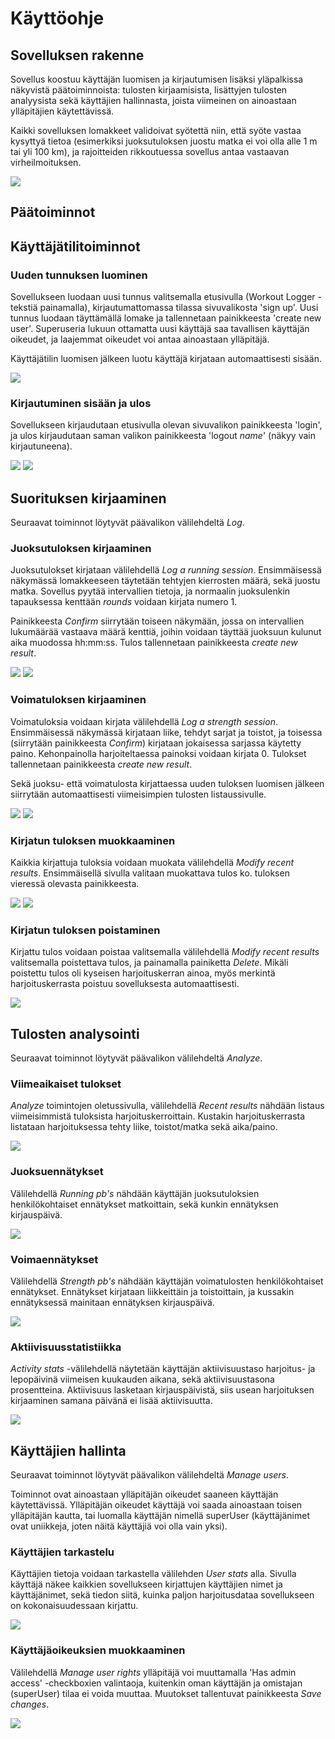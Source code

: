 #  Käyttöohje

## Sovelluksen rakenne

Sovellus koostuu käyttäjän luomisen ja kirjautumisen lisäksi yläpalkissa näkyvistä päätoiminnoista: tulosten kirjaamisista, lisättyjen tulosten analyysista sekä käyttäjien hallinnasta, joista viimeinen on ainoastaan ylläpitäjien käytettävissä.

Kaikki sovelluksen lomakkeet validoivat syötettä niin, että syöte vastaa kysyttyä tietoa (esimerkiksi juoksutuloksen juostu matka ei voi olla alle 1 m tai yli 100 km), ja rajoitteiden rikkoutuessa sovellus antaa vastaavan virheilmoituksen.

<img src="https://github.com/korolainenriikka/WorkoutLogger-tsoha/blob/master/documentation/kuvat/index.png"/>

## Päätoiminnot

## Käyttäjätilitoiminnot

### Uuden tunnuksen luominen

Sovellukseen luodaan uusi tunnus valitsemalla etusivulla (Workout Logger -tekstiä painamalla), kirjautumattomassa tilassa sivuvalikosta 'sign up'. Uusi tunnus luodaan täyttämällä lomake ja tallennetaan painikkeesta 'create new user'. Superuseria lukuun ottamatta uusi käyttäjä saa tavallisen käyttäjän oikeudet, ja laajemmat oikeudet voi antaa ainoastaan ylläpitäjä.

Käyttäjätilin luomisen jälkeen luotu käyttäjä kirjataan automaattisesti sisään.

<img src="https://github.com/korolainenriikka/WorkoutLogger-tsoha/blob/master/documentation/kuvat/signup.png"/>

### Kirjautuminen sisään ja ulos

Sovellukseen kirjaudutaan etusivulla olevan sivuvalikon painikkeesta 'login', ja ulos kirjaudutaan saman valikon painikkeesta 'logout *name*' (näkyy vain kirjautuneena).

<img src="https://github.com/korolainenriikka/WorkoutLogger-tsoha/blob/master/documentation/kuvat/login.png"/>

<img src="https://github.com/korolainenriikka/WorkoutLogger-tsoha/blob/master/documentation/kuvat/logout.png"/>

## Suorituksen kirjaaminen

Seuraavat toiminnot löytyvät päävalikon välilehdeltä _Log_.

### Juoksutuloksen kirjaaminen

Juoksutulokset kirjataan välilehdellä _Log a running session_. Ensimmäisessä näkymässä lomakkeeseen täytetään tehtyjen kierrosten määrä, sekä juostu matka. Sovellus pyytää intervallien tietoja, ja normaalin juoksulenkin tapauksessa kenttään _rounds_ voidaan kirjata numero 1.

Painikkeesta _Confirm_ siirrytään toiseen näkymään, jossa on intervallien lukumäärää vastaava määrä kenttiä, joihin voidaan täyttää juoksuun kulunut aika muodossa hh:mm:ss. Tulos tallennetaan painikkeesta _create new result_.

<img src="https://github.com/korolainenriikka/WorkoutLogger-tsoha/blob/master/documentation/kuvat/insertintervals.png"/>

<img src="https://github.com/korolainenriikka/WorkoutLogger-tsoha/blob/master/documentation/kuvat/insertruntimes.png"/>

### Voimatuloksen kirjaaminen

Voimatuloksia voidaan kirjata välilehdellä _Log a strength session_. Ensimmäisessä näkymässä kirjataan liike, tehdyt sarjat ja toistot, ja toisessa (siirrytään painikkeesta _Confirm_) kirjataan jokaisessa sarjassa käytetty paino. Kehonpainolla harjoiteltaessa painoksi voidaan kirjata 0. Tulokset tallennetaan painikkeesta _create new result_.

Sekä juoksu- että voimatulosta kirjattaessa uuden tuloksen luomisen jälkeen siirrytään automaattisesti viimeisimpien tulosten listaussivulle.

<img src="https://github.com/korolainenriikka/WorkoutLogger-tsoha/blob/master/documentation/kuvat/insertsessionspecs.png"/>

<img src="https://github.com/korolainenriikka/WorkoutLogger-tsoha/blob/master/documentation/kuvat/insertweights.png"/>

### Kirjatun tuloksen muokkaaminen

Kaikkia kirjattuja tuloksia voidaan muokata välilehdellä _Modify recent results_. Ensimmäisellä sivulla valitaan muokattava tulos ko. tuloksen vieressä olevasta painikkeesta.

<img src="https://github.com/korolainenriikka/WorkoutLogger-tsoha/blob/master/documentation/kuvat/selectmodify.png"/>

<img src="https://github.com/korolainenriikka/WorkoutLogger-tsoha/blob/master/documentation/kuvat/savemodified.png"/>

### Kirjatun tuloksen poistaminen

Kirjattu tulos voidaan poistaa valitsemalla välilehdellä _Modify recent results_ valitsemalla poistettava tulos, ja painamalla painiketta _Delete_. Mikäli poistettu tulos oli kyseisen harjoituskerran ainoa, myös merkintä harjoituskerrasta poistuu sovelluksesta automaattisesti.

<img src="https://github.com/korolainenriikka/WorkoutLogger-tsoha/blob/master/documentation/kuvat/delete.png"/>

## Tulosten analysointi

Seuraavat toiminnot löytyvät päävalikon välilehdeltä _Analyze_.

### Viimeaikaiset tulokset

_Analyze_ toimintojen oletussivulla, välilehdellä _Recent results_ nähdään listaus viimeisimmistä tuloksista harjoituskerroittain. Kustakin harjoituskerrasta listataan harjoituksessa tehty liike, toistot/matka sekä aika/paino.

<img src="https://github.com/korolainenriikka/WorkoutLogger-tsoha/blob/master/documentation/kuvat/listrecent.png"/>

### Juoksuennätykset

Välilehdellä _Running pb's_ nähdään käyttäjän juoksutuloksien henkilökohtaiset ennätykset matkoittain, sekä kunkin ennätyksen kirjauspäivä.

<img src="https://github.com/korolainenriikka/WorkoutLogger-tsoha/blob/master/documentation/kuvat/runpbs.png"/>

### Voimaennätykset

Välilehdellä _Strength pb's_ nähdään käyttäjän voimatulosten henkilökohtaiset ennätykset. Ennätykset kirjataan liikkeittäin ja toistoittain, ja kussakin ennätyksessä mainitaan ennätyksen kirjauspäivä.

<img src="https://github.com/korolainenriikka/WorkoutLogger-tsoha/blob/master/documentation/kuvat/strengthpbs.png"/>

### Aktiivisuusstatistiikka

_Activity stats_ -välilehdellä näytetään käyttäjän aktiivisuustaso harjoitus- ja lepopäivinä viimeisen kuukauden aikana, sekä aktiivisuustasona prosentteina. Aktiivisuus lasketaan kirjauspäivistä, siis usean harjoituksen kirjaaminen samana päivänä ei lisää aktiivisuutta.

<img src="https://github.com/korolainenriikka/WorkoutLogger-tsoha/blob/master/documentation/kuvat/activitystats.png"/>

## Käyttäjien hallinta

Seuraavat toiminnot löytyvät päävalikon välilehdeltä _Manage users_.

Toiminnot ovat ainoastaan ylläpitäjän oikeudet saaneen käyttäjän käytettävissä. Ylläpitäjän oikeudet käyttäjä voi saada ainoastaan toisen ylläpitäjän kautta, tai luomalla käyttäjän nimellä superUser (käyttäjänimet ovat uniikkeja, joten näitä käyttäjiä voi olla vain yksi).

### Käyttäjien tarkastelu

Käyttäjien tietoja voidaan tarkastella välilehden _User stats_ alla. Sivulla käyttäjä näkee kaikkien sovellukseen kirjattujen käyttäjien nimet ja käyttäjänimet, sekä tiedon siitä, kuinka paljon harjoitusdataa sovellukseen on kokonaisuudessaan kirjattu.

<img src="https://github.com/korolainenriikka/WorkoutLogger-tsoha/blob/master/documentation/kuvat/userstats.png"/>

### Käyttäjäoikeuksien muokkaaminen

Välilehdellä _Manage user rights_ ylläpitäjä voi muuttamalla 'Has admin access' -checkboxien valintaoja, kuitenkin oman käyttäjän ja omistajan (superUser) tilaa ei voida muuttaa. Muutokset tallentuvat painikkeesta _Save changes_.

<img src="https://github.com/korolainenriikka/WorkoutLogger-tsoha/blob/master/documentation/kuvat/manageuserrights.png"/>
